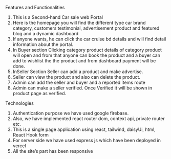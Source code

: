 Features and Functionalities
1. This is a Second-hand Car sale web Portal 
2. Here is the homepage you will find the different type car brand category, customers testimonial,           advertisement product and featured blog and a dynamic dashboard
3. If anyone wants, he can click the car cruise bd details and will find detail information about the portal.
4. In Buyer section Clicking category product details of category product will open and from that anyone can book the product and a buyer can add to wishlist the the product and from dashboard payment will be done.
5. InSeller Section Seller can add a product and make advertise.
6. Seller can view the product and also can delete the product.
7. Admin can add the seller and buyer and a reported items route
8. Admin can make a seller verified. Once Verified it will be shown in product page as verified.

Technologies
1. Authentication purpose we have used google firebase.
2. Also, we have implemented react router dom, context api, private router etc.
3. This is a single page application using react, tailwind, daisyUi, html, React Hook form
4. For server side we have used express js which have been deployed in vercel
5. All the site’s part has been responsive
